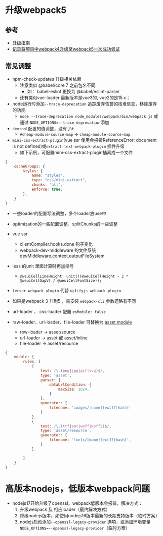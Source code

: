 # 升级webpack5
## 参考
- [升级指南](https://webpack.docschina.org/migrate/5/#upgrade-webpack-and-its-dependencies)
- [记录将项目中webpack4升级至webpack5一次成功尝试](https://www.mybj123.com/11258.html)


## 常见调整
- npm-check-updates 升级相关依赖
  * 注意类似 @babel/core 7 之前包名不同
     * 如： babel-eslint 更换为 @babel/eslint-parser
  * 还有类似vue-loader 最新版本是vue3的, vue2的是15.x；
- node运行时添加`--trace-deprecation` 追踪废弃告警的栈堆信息，移除废弃的功能
  * `node --trace-deprecation node_modules/webpack/bin/webpack.js` 或通过 `NODE_OPTIONS=--trace-deprecation`添加
- `devtool`配置的值调整，没有了`#`
  * `#cheap-module-source-map` -> `cheap-module-source-map`
- `mini-css-extract-plugin`(vue ssr 使用会报错ReferenceError: document is not defined)或`extract-text-webpack-plugin` 插件升级
  * 如下示例，可配置mini-css-extract-plugin抽离成一个文件

```javascript
{
    cacheGroups: {
        styles: {
            name: "styles",
            type: "css/mini-extract",
            chunks: "all",
            enforce: true,
        },
    }
}
```
- 一些loader的配置写法调整，多个loader放use中
- optimization的一些配置调整，splitChunks的一些调整
- vue ssr
  * clientCompiler.hooks.done 钩子变化
  * webpack-dev-middleware 的文件系统 devMiddleware.context.outputFileSystem
  
- less 的unit 里面计算时再加括号
  * `@weuiCellLineHeight: unit(((@weuiCellHeight - 2 * @weuiCellGapV) / @weuiCellFontSize));`

- `terser-webpack-plugin` 代替  `uglifyjs-webpack-plugin`

- 如果是webpack 3 升到5 ，需安装 `webpack-cli` 参数还略有不同
- url-loader 、 css-loader 配置 `esModule: false`
- raw-loader、url-loader、file-loader 可替换为 [asset module](https://webpack.docschina.org/guides/asset-modules/)
    * row-loader -> asset/source
    * url-loader -> asset 或 asset/inline
    * file-loader -> asset/resource

```javascript
{
    module: {
        rules: [
            {
				test: /\.(png|jpg|gif|svg)$/,
				type: 'asset',
				parser: {
                    dataUrlCondition: {
                        maxSize: 1024,
                    }
				},
                generator: {
                    filename: 'images/[name][ext]?[hash]'
                }
            },
            {
                test: /\.(ttf|eot|woff|woff2)$/,
                type: 'asset/resource',
                generator: {
                    filename: 'fonts/[name][ext]?[hash]',
                }
            },

        ]
    }
}
```

# 高版本nodejs，低版本webpack问题
- nodejs17开始升级了openssl，webpack低版本会报错，解决方式：
  1. 升级webpack 及 相应loader（最终解决方式）
  2. 降级nodejs版本，如使用nodejs16版本最新的长期支持版本（临时方案）
  3. nodejs启动添加`--openssl-legacy-provider` 选项，或添加环境变量`NODE_OPTIONS=--openssl-legacy-provider`（临时方案）